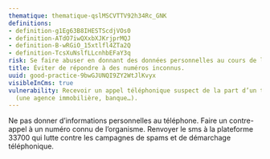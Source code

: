 ```yaml
---
thematique: thematique-qslMSCVTTV92h34Rc_GNK
definitions:
- definition-g1Eg63B8IHESTScdjVOs0
- definition-ATdO7iwQXxbXJKrjprMQJ
- definition-B-wRGiO_15xtlfl4ZTa2Q
- definition-TcsXuNslfLLcnhbEFaY3q
risk: Se faire abuser en donnant des données personnelles au cours de l’appel.
title: Éviter de répondre à des numéros inconnus.
uuid: good-practice-9bwGJUNQI9ZY2WtJlKvyx
visibleInCms: true
vulnerability: Recevoir un appel téléphonique suspect de la part d’un tiers de confiance
  (une agence immobilière, banque…).
---
```


Ne pas donner d’informations personnelles au téléphone. Faire un contre-appel à un numéro connu de l’organisme. Renvoyer le sms à la plateforme 33700 qui lutte contre les campagnes de spams et de démarchage téléphonique.